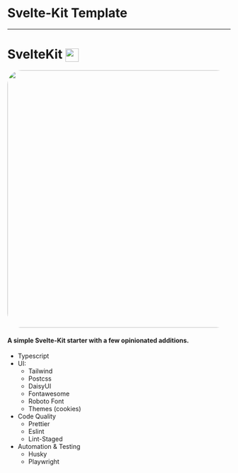 # Svelte-Kit Template

---

# SvelteKit <img src="https://raw.githubusercontent.com/Fractal-Tess/SvelteKit/main/static/svelte.svg" width="30" align='center'/>

<div align="center">
<img src="https://raw.githubusercontent.com/Fractal-Tess/SvelteKit/main/static/app.jpg" width="580" style="border-radius:2rem"/>
</div>

#### A simple Svelte-Kit starter with a few opinionated additions.

- Typescript
- UI:
  - Tailwind
  - Postcss
  - DaisyUI
  - Fontawesome
  - Roboto Font
  - Themes (cookies)
- Code Quality
  - Prettier
  - Eslint
  - Lint-Staged
- Automation & Testing
  - Husky
  - Playwright
